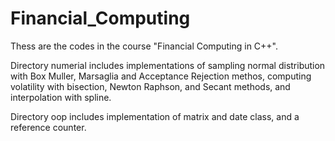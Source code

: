 # Financial_Computing
Thess are the codes in the course "Financial Computing in C++".

Directory numerial includes implementations of sampling normal distribution with Box Muller, Marsaglia and Acceptance Rejection methos, computing volatility with bisection, Newton Raphson, and Secant methods, and interpolation with spline.

Directory oop includes implementation of matrix and date class, and a reference counter.
